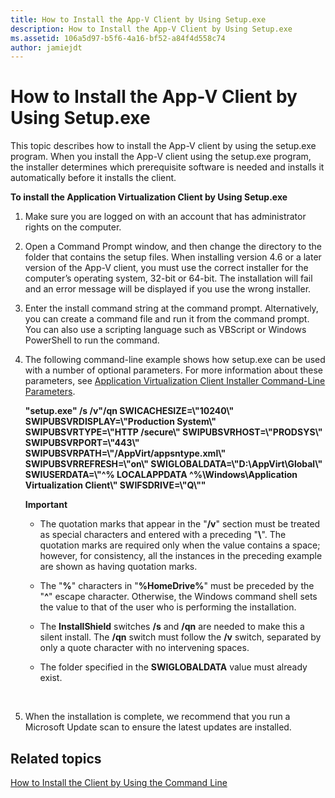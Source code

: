 ```yaml
---
title: How to Install the App-V Client by Using Setup.exe
description: How to Install the App-V Client by Using Setup.exe
ms.assetid: 106a5d97-b5f6-4a16-bf52-a84f4d558c74
author: jamiejdt
---
```


# How to Install the App-V Client by Using Setup.exe


This topic describes how to install the App-V client by using the setup.exe program. When you install the App-V client using the setup.exe program, the installer determines which prerequisite software is needed and installs it automatically before it installs the client.

**To install the Application Virtualization Client by Using Setup.exe**

1.  Make sure you are logged on with an account that has administrator rights on the computer.

2.  Open a Command Prompt window, and then change the directory to the folder that contains the setup files. When installing version 4.6 or a later version of the App-V client, you must use the correct installer for the computer’s operating system, 32-bit or 64-bit. The installation will fail and an error message will be displayed if you use the wrong installer.

3.  Enter the install command string at the command prompt. Alternatively, you can create a command file and run it from the command prompt. You can also use a scripting language such as VBScript or Windows PowerShell to run the command.

4.  The following command-line example shows how setup.exe can be used with a number of optional parameters. For more information about these parameters, see [Application Virtualization Client Installer Command-Line Parameters](application-virtualization-client-installer-command-line-parameters.md).

    **"setup.exe" /s /v"/qn SWICACHESIZE=\\"10240\\" SWIPUBSVRDISPLAY=\\"Production System\\" SWIPUBSVRTYPE=\\"HTTP /secure\\" SWIPUBSVRHOST=\\"PRODSYS\\" SWIPUBSVRPORT=\\"443\\" SWIPUBSVRPATH=\\"/AppVirt/appsntype.xml\\" SWIPUBSVRREFRESH=\\"on\\" SWIGLOBALDATA=\\"D:\\AppVirt\\Global\\" SWIUSERDATA=\\"^% LOCALAPPDATA ^%\\Windows\\Application Virtualization Client\\" SWIFSDRIVE=\\"Q\\""**

    **Important**  
    -   The quotation marks that appear in the "**/v**" section must be treated as special characters and entered with a preceding "**\\**". The quotation marks are required only when the value contains a space; however, for consistency, all the instances in the preceding example are shown as having quotation marks.

    -   The "**%**" characters in "**%HomeDrive%**" must be preceded by the "**^**" escape character. Otherwise, the Windows command shell sets the value to that of the user who is performing the installation.

    -   The **InstallShield** switches **/s** and **/qn** are needed to make this a silent install. The **/qn** switch must follow the **/v** switch, separated by only a quote character with no intervening spaces.

    -   The folder specified in the **SWIGLOBALDATA** value must already exist.

     

5.  When the installation is complete, we recommend that you run a Microsoft Update scan to ensure the latest updates are installed.

## Related topics


[How to Install the Client by Using the Command Line](how-to-install-the-client-by-using-the-command-line-new.md)

 

 





